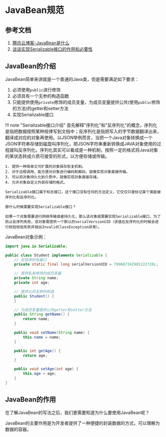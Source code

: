 # JavaBean规范

## 参考文档

1. [腾讯云博客-JavaBean是什么](https://cloud.tencent.com/developer/article/1458361)
2. [谈谈实现Serializable接口的作用和必要性](https://www.jianshu.com/p/4935a87976e5)

## JavaBean的介绍

JavaBean简单来讲就是一个普通的Java类，但是需要满足如下要求：

1. 必须使用`public`进行修饰
2. 必须具有一个无参的构造函数
3. 只能提供使用`private`修饰的成员变量，为成员变量提供公共(使用`public`修饰的方法)的getter和setter方法
4. 实现Serializable接口

!!! note "Serializable接口介绍"
    首先解释"序列化"和"反序列化"的概念，序列化是指把数据按照某种规律写到文档中；反序列化是指把写入的字节数据翻译出来，翻译成对应的对象再使用。以JSON举例而言，当把一个Java对象转换成一个JSON字符串存储到磁盘叫序列化，把JSON字符串重新转换成JAVA对象使用的过程就叫反序列化。序列化其实可以看成是一种机制，按照一定的格式将Java对象的某状态转成介质可接受的形式，以方便存储或传输。

    1. 提供一种简单又可扩展的对象保存恢复机制。
    2. 对于远程调用，能方便对对象进行编码和解码，就像实现对象直接传输。
    3. 可以将对象持久化到介质中，就像实现对象直接存储。
    4. 允许对象自定义外部存储的格式。

    Serializable接口属于标志接口，这个接口没有任何的方法定义，它仅仅只是标记某个类能被序列化和反序列化。

    那什么时候需要实现Serializable接口？

    如果一个对象需要进行网络传输或者持久化，那么该对象就需要实现Serializable接口，为了防止反序列失败，该对象需提供一个默认的serialVersionUID（该值在反序列化的时候会进行校验校验失败并抛出InvalidClassException异常）。

JavaBean对象示例：

```java
import java.io.Serializable;

public class Student implements Serializable {
    // 实现序列号接口
    private static final long serialVersionUID = 799887342985222720L;

    // 提供私有修饰的成员变量
    private String name;
    private int age;

    // 提供公共无参的构造
    public Student() {
    }

    // 为成员变量提供公共getter和setter方法
    public String getName() {
        return name;
    }

    public void setName(String name) {
        this.name = name;
    }

    public int getAge() {
        return age;
    }

    public void setAge(int age) {
        this.age = age;
    }
}
```

## JavaBean的作用

在了解JavaBean的写法之后，我们更需要知道为什么要使用JavaBean呢？

JavaBean的主要作用是为开发者提供了一种便捷的封装数据的方式，可以理解为数据的容器。
